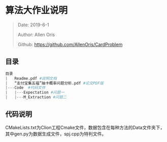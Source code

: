 # 算法大作业说明

> Date: 2019-6-1
>
> Author: Allen Oris
>
> Github: [<https://github.com/AllenOris/CardProblem>](<https://github.com/AllenOris/CardProblem>)

## 目录

```python
目录
|	Readme.pdf #说明文档
|	“支付宝集五福”抽卡概率问题分析.pdf #论文PDF版
|---Code  #代码文件
|	|---Expectation #问题一
|	|---M_Extraction #问题二
```

## 代码说明

CMakeLists.txt为Clion工程Cmake文件，数据包含在每种方法的Data文件夹下，其中gen.py为数据生成文件，spj.cpp为特判文件。
